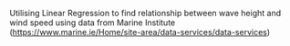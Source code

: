 Utilising Linear Regression to find relationship between wave height and wind speed using data from Marine Institute (https://www.marine.ie/Home/site-area/data-services/data-services)
